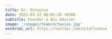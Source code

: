 ```yaml
---
title: Dr. Octavius
date: 2021-03-22 08:01:35 +0300
subtitle: Founder & Biz Advisor
image: '/images/team/octavius.jpg'
external_url: https://twitter.com/octofinance
---
```



